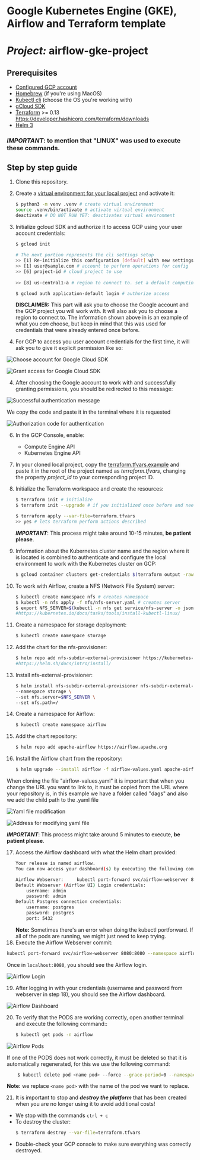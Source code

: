 # Google Kubernetes Engine (GKE), Airflow and Terraform template
# *Project:* airflow-gke-project
 
## Prerequisites
- [Configured GCP account](https://cloud.google.com/)
- [Homebrew](https://brew.sh/) (if you're using MacOS)
- [Kubectl cli](https://kubernetes.io/docs/tasks/tools/) (choose the OS you're working with)
- [gCloud SDK](https://cloud.google.com/sdk/docs/quickstart)
- [Terraform](https://learn.hashicorp.com/tutorials/terraform/install-cli) >= 0.13
    https://developer.hashicorp.com/terraform/downloads
- [Helm 3](https://helm.sh/docs/intro/install/)

### ***IMPORTANT***: to mention that "LINUX" was used to execute these commands.

## Step by step guide
1. Clone this repository.

2. Create a [virtual environment for your local project](https://medium.com/@dakota.lillie/an-introduction-to-virtual-environments-in-python-ce16cda92853)
and activate it:
    ```bash
    $ python3 -m venv .venv # create virtual environment
    source .venv/bin/activate # activate virtual environment
    deactivate # DO NOT RUN YET: deactivates virtual environment
    ```

3. Initialize gcloud SDK and authorize it to access GCP using your user account credentials:
    ```bash
    $ gcloud init
       
    # The next portion represents the cli settings setup
    >> [1] Re-initialize this configuration [default] with new settings # config to use
    >> [1] user@sample.com # account to perform operations for config
    >> [6] project-id # cloud project to use
     
    >> [8] us-central1-a # region to connect to. set a default computing zone and region based on your location
   
    $ gcloud auth application-default login # authorize access
    ```
   **DISCLAIMER:** This part will ask you to choose the Google account and the GCP project you will work with. It
will also ask you to choose a region to connect to. The information shown above in is an example of what you *can*
choose, but keep in mind that this was used for credentials that were already entered once before. 

3. For GCP to access you user account credentials for the first time, it will ask you to give it explicit permission like so:

![Choose account for Google Cloud SDK](imgs\Screenshot_6.png "Choose account")

![Grant access for Google Cloud SDK](imgs\Screenshot_7.png "Grant access")

4. After choosing the Google account to work with and successfully granting permissions, you should be redirected to this message:

![Successful authentication message](imgs\Screenshot_8.png "Successful authentication")

We copy the code and paste it in the terminal where it is requested

![Authorization code for authentication](imgs\Screenshot_9.png "Authorization code for authentication")





6. In the GCP Console, enable:
   - Compute Engine API
   - Kubernetes Engine API

7. In your cloned local project, copy the [terraform.tfvars.example](./terraform.tfvars.example) and paste it in the
root of the project named as *terraform.tfvars*, changing the property *project_id* to your corresponding project ID.

8. Initialize the Terraform workspace and create the resources:
    ```bash
    $ terraform init # initialize
    $ terraform init --upgrade # if you initialized once before and need to update terraform config
    
    $ terraform apply --var-file=terraform.tfvars
    >> yes # lets terraform perform actions described
    ```
    ***IMPORTANT***: This process might take around 10-15 minutes, **be patient please**.

9. Information about the Kubernetes cluster name and the region where it is located is combined to authenticate and configure the local environment to work with the Kubernetes cluster on GCP:
    ```bash
    $ gcloud container clusters get-credentials $(terraform output -raw kubernetes_cluster_name) --region $(terraform output -raw location)
    ```

10. To work with Airflow, create a NFS (Network File System) server:
     ```bash
     $ kubectl create namespace nfs # creates namespace
     $ kubectl -n nfs apply -f nfs/nfs-server.yaml # creates server
     $ export NFS_SERVER=$(kubectl -n nfs get service/nfs-server -o jsonpath="{.spec.clusterIP}")
     #https://kubernetes.io/docs/tasks/tools/install-kubectl-linux/
     ```
    
11. Create a namespace for storage deployment:
     ```bash
     $ kubectl create namespace storage
     ```  
12. Add the chart for the nfs-provisioner:
     ```bash
     $ helm repo add nfs-subdir-external-provisioner https://kubernetes-sigs.github.io/nfs-subdir-external-provisioner/
     #https://helm.sh/docs/intro/install/
     ```

13. Install nfs-external-provisioner:
     ```bash
     $ helm install nfs-subdir-external-provisioner nfs-subdir-external-provisioner/nfs-subdir-external-provisioner \
     --namespace storage \
     --set nfs.server=$NFS_SERVER \
     --set nfs.path=/
     ```
14. Create a namespace for Airflow:
    ```bash
    $ kubectl create namespace airflow
    ```
15. Add the chart repository:
    ```bash
    $ helm repo add apache-airflow https://airflow.apache.org
    ```
16. Install the Airflow chart from the repository:
    ```bash
    $ helm upgrade --install airflow -f airflow-values.yaml apache-airflow/airflow --namespace airflow
    ```

When cloning the file  "airflow-values.yaml" it is important that when you change the URL you want to link to, it must be copied from the URL where your repository is, in this example we have a folder called "dags" and also we add the child path to the .yaml file

![Yaml file modification](imgs\Screenshot_10.png "Yaml file modification")

![Address for modifying yaml file](imgs\Screenshot_12.png "Address for modifying yaml file")

***IMPORTANT***: This process might take around 5 minutes to execute, **be patient please**.



17. Access the Airflow dashboard with what the Helm chart provided:
    ```bash
    Your release is named airflow.
    You can now access your dashboard(s) by executing the following command(s) and visiting the corresponding port at localhost in your browser:
    
    Airflow Webserver:     kubectl port-forward svc/airflow-webserver 8080:8080 --namespace airflow
    Default Webserver (Airflow UI) Login credentials:
        username: admin
        password: admin
    Default Postgres connection credentials:
        username: postgres
        password: postgres
        port: 5432
    ```
    **Note:** Sometimes there's an error when doing the kubectl portforward. If all of the pods are running, we might
    just need to keep trying.
18. Execute the Airflow Webserver commit:
```bash
kubectl port-forward svc/airflow-webserver 8080:8080 --namespace airflow
```
Once in `localhost:8080`, you should see the Airflow login.

![Airflow Login](imgs\Screenshot_13.png "Airflow Login")

19. After logging in with your credentials (username and password from webserver in step 18), you should see the Airflow
dashboard.

![Airflow Dashboard](imgs\Screenshot_14.png "Airflow Dashboard")

20. To verify that the PODS are working correctly, open another terminal and execute the following command::
    ```bash
    $ kubectl get pods -n airflow
    ```
![Airflow Pods](imgs\Screenshot_15.png "Airflow Pods")

If one of the PODS does not work correctly, it must be deleted so that it is automatically regenerated, for this we use the following command:

```bash
    $ kubectl delete pod <name pod> --force --grace-period=0 --namespace airflow
```
**Note:** we replace `<name pod>` with the name of the pod we want to replace.

21. It is important to stop and ***destroy the platform*** that has been created when you are no longer using it to avoid additional costs!
- We stop with the commands `ctrl + c`
- To destroy the cluster:
    ```bash
    $ terraform destroy --var-file=terraform.tfvars
    ```
- Double-check your GCP console to make sure everything was correctly destroyed.

    
